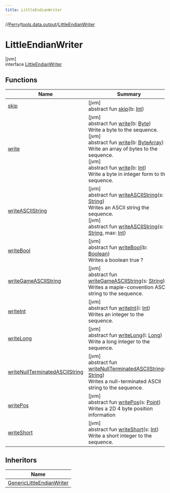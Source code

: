 ```yaml
---
title: LittleEndianWriter
---
```

//[Perry](../../../index.html)/[tools.data.output](../index.html)/[LittleEndianWriter](index.html)



# LittleEndianWriter



[jvm]\
interface [LittleEndianWriter](index.html)



## Functions


| Name | Summary |
|---|---|
| [skip](skip.html) | [jvm]<br>abstract fun [skip](skip.html)(b: [Int](https://kotlinlang.org/api/latest/jvm/stdlib/kotlin/-int/index.html)) |
| [write](write.html) | [jvm]<br>abstract fun [write](write.html)(b: [Byte](https://kotlinlang.org/api/latest/jvm/stdlib/kotlin/-byte/index.html))<br>Write a byte to the sequence.<br>[jvm]<br>abstract fun [write](write.html)(b: [ByteArray](https://kotlinlang.org/api/latest/jvm/stdlib/kotlin/-byte-array/index.html))<br>Write an array of bytes to the sequence.<br>[jvm]<br>abstract fun [write](write.html)(b: [Int](https://kotlinlang.org/api/latest/jvm/stdlib/kotlin/-int/index.html))<br>Write a byte in integer form to the sequence. |
| [writeASCIIString](write-a-s-c-i-i-string.html) | [jvm]<br>abstract fun [writeASCIIString](write-a-s-c-i-i-string.html)(s: [String](https://kotlinlang.org/api/latest/jvm/stdlib/kotlin/-string/index.html))<br>Writes an ASCII string the sequence.<br>[jvm]<br>abstract fun [writeASCIIString](write-a-s-c-i-i-string.html)(s: [String](https://kotlinlang.org/api/latest/jvm/stdlib/kotlin/-string/index.html), max: [Int](https://kotlinlang.org/api/latest/jvm/stdlib/kotlin/-int/index.html)) |
| [writeBool](write-bool.html) | [jvm]<br>abstract fun [writeBool](write-bool.html)(b: [Boolean](https://kotlinlang.org/api/latest/jvm/stdlib/kotlin/-boolean/index.html))<br>Writes a boolean true ? |
| [writeGameASCIIString](write-game-a-s-c-i-i-string.html) | [jvm]<br>abstract fun [writeGameASCIIString](write-game-a-s-c-i-i-string.html)(s: [String](https://kotlinlang.org/api/latest/jvm/stdlib/kotlin/-string/index.html))<br>Writes a maple-convention ASCII string to the sequence. |
| [writeInt](write-int.html) | [jvm]<br>abstract fun [writeInt](write-int.html)(i: [Int](https://kotlinlang.org/api/latest/jvm/stdlib/kotlin/-int/index.html))<br>Writes an integer to the sequence. |
| [writeLong](write-long.html) | [jvm]<br>abstract fun [writeLong](write-long.html)(l: [Long](https://kotlinlang.org/api/latest/jvm/stdlib/kotlin/-long/index.html))<br>Write a long integer to the sequence. |
| [writeNullTerminatedASCIIString](write-null-terminated-a-s-c-i-i-string.html) | [jvm]<br>abstract fun [writeNullTerminatedASCIIString](write-null-terminated-a-s-c-i-i-string.html)(s: [String](https://kotlinlang.org/api/latest/jvm/stdlib/kotlin/-string/index.html))<br>Writes a null-terminated ASCII string to the sequence. |
| [writePos](write-pos.html) | [jvm]<br>abstract fun [writePos](write-pos.html)(s: [Point](https://docs.oracle.com/javase/8/docs/api/java/awt/Point.html))<br>Writes a 2D 4 byte position information |
| [writeShort](write-short.html) | [jvm]<br>abstract fun [writeShort](write-short.html)(s: [Int](https://kotlinlang.org/api/latest/jvm/stdlib/kotlin/-int/index.html))<br>Write a short integer to the sequence. |


## Inheritors


| Name |
|---|
| [GenericLittleEndianWriter](../-generic-little-endian-writer/index.html) |

